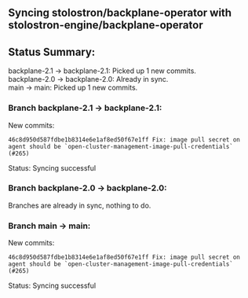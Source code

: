 ## Syncing stolostron/backplane-operator with stolostron-engine/backplane-operator

## Status Summary:

backplane-2.1 -> backplane-2.1: Picked up 1 new commits.  
backplane-2.0 -> backplane-2.0: Already in sync.  
main -> main: Picked up 1 new commits.  

### Branch backplane-2.1 -> backplane-2.1:

New commits:

```
46c8d950d587fdbe1b8314e6e1af8ed50f67e1ff Fix: image pull secret on agent should be `open-cluster-management-image-pull-credentials` (#265)
```

Status: Syncing successful

### Branch backplane-2.0 -> backplane-2.0:

Branches are already in sync, nothing to do.

### Branch main -> main:

New commits:

```
46c8d950d587fdbe1b8314e6e1af8ed50f67e1ff Fix: image pull secret on agent should be `open-cluster-management-image-pull-credentials` (#265)
```

Status: Syncing successful
